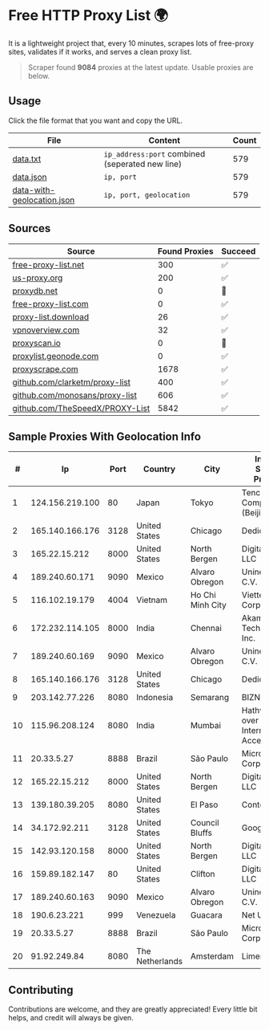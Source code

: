 
# Free HTTP Proxy List 🌍

It is a lightweight project that, every 10 minutes, scrapes lots of free-proxy sites, validates if it works, and serves a clean proxy list.


> Scraper found **9084** proxies at the latest update. Usable proxies are below.

## Usage

Click the file format that you want and copy the URL.


|File|Content|Count|
|----|-------|-----|
|[data.txt](https://raw.githubusercontent.com/themiralay/Proxy-List-World/master/data.txt)|`ip_address:port` combined (seperated new line)|579|
|[data.json](https://raw.githubusercontent.com/themiralay/Proxy-List-World/master/data.json)|`ip, port`|579|
|[data-with-geolocation.json](https://raw.githubusercontent.com/themiralay/Proxy-List-World/master/data-with-geolocation.json)|`ip, port, geolocation`|579|

## Sources

|Source|Found Proxies|Succeed|
|------|-------------|-------|
|[free-proxy-list.net](https://free-proxy-list.net)|300|✅|
|[us-proxy.org](https://www.us-proxy.org)|200|✅|
|[proxydb.net](http://proxydb.net)|0|🚫|
|[free-proxy-list.com](https://free-proxy-list.com/?page=&port=&type%5B%5D=http&type%5B%5D=https&up_time=0&search=Search)|0|✅|
|[proxy-list.download](https://www.proxy-list.download/HTTP)|26|✅|
|[vpnoverview.com](https://vpnoverview.com/privacy/anonymous-browsing/free-proxy-servers)|32|✅|
|[proxyscan.io](https://www.proxyscan.io)|0|🚫|
|[proxylist.geonode.com](https://proxylist.geonode.com/api/proxy-list?limit=300&page=1&sort_by=lastChecked&sort_type=desc&protocols=http,https)|0|✅|
|[proxyscrape.com](https://api.proxyscrape.com/v2/?request=displayproxies&protocol=http&timeout=10000&country=all&ssl=all&anonymity=all)|1678|✅|
|[github.com/clarketm/proxy-list](https://raw.githubusercontent.com/clarketm/proxy-list/master/proxy-list-raw.txt)|400|✅|
|[github.com/monosans/proxy-list](https://raw.githubusercontent.com/monosans/proxy-list/main/proxies/http.txt)|606|✅|
|[github.com/TheSpeedX/PROXY-List](https://raw.githubusercontent.com/TheSpeedX/PROXY-List/master/http.txt)|5842|✅|


## Sample Proxies With Geolocation Info

|#|Ip|Port|Country|City|Internet Service Provider|
|-|--|----|-------|----|-------------------------|
|1|124.156.219.100|80|Japan|Tokyo|Tencent Cloud Computing (Beijing) Co|
|2|165.140.166.176|3128|United States|Chicago|Dedicated.com|
|3|165.22.15.212|8000|United States|North Bergen|DigitalOcean, LLC|
|4|189.240.60.171|9090|Mexico|Alvaro Obregon|Uninet S.A. de C.V.|
|5|116.102.19.179|4004|Vietnam|Ho Chi Minh City|Viettel Corporation|
|6|172.232.114.105|8000|India|Chennai|Akamai Technologies, Inc.|
|7|189.240.60.169|9090|Mexico|Alvaro Obregon|Uninet S.A. de C.V.|
|8|165.140.166.176|3128|United States|Chicago|Dedicated.com|
|9|203.142.77.226|8080|Indonesia|Semarang|BIZNET|
|10|115.96.208.124|8080|India|Mumbai|Hathway IP over Cable Internet Access|
|11|20.33.5.27|8888|Brazil|São Paulo|Microsoft Corporation|
|12|165.22.15.212|8000|United States|North Bergen|DigitalOcean, LLC|
|13|139.180.39.205|8080|United States|El Paso|Conterra|
|14|34.172.92.211|3128|United States|Council Bluffs|Google LLC|
|15|142.93.120.158|8000|United States|North Bergen|DigitalOcean, LLC|
|16|159.89.182.147|80|United States|Clifton|DigitalOcean, LLC|
|17|189.240.60.163|9090|Mexico|Alvaro Obregon|Uninet S.A. de C.V.|
|18|190.6.23.221|999|Venezuela|Guacara|Net Uno|
|19|20.33.5.27|8888|Brazil|São Paulo|Microsoft Corporation|
|20|91.92.249.84|8080|The Netherlands|Amsterdam|Limenet|



## Contributing

Contributions are welcome, and they are greatly appreciated! Every
little bit helps, and credit will always be given.

